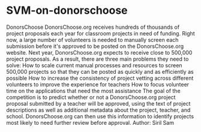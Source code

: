 # SVM-on-donorschoose
DonorsChoose
DonorsChoose.org receives hundreds of thousands of project proposals each year for classroom projects in need of funding. Right
now, a large number of volunteers is needed to manually screen each submission before it's approved to be posted on the
DonorsChoose.org website.
Next year, DonorsChoose.org expects to receive close to 500,000 project proposals. As a result, there are three main problems they
need to solve:
How to scale current manual processes and resources to screen 500,000 projects so that they can be posted as quickly and
as efficiently as possible
How to increase the consistency of project vetting across different volunteers to improve the experience for teachers
How to focus volunteer time on the applications that need the most assistance
The goal of the competition is to predict whether or not a DonorsChoose.org project proposal submitted by a teacher will be
approved, using the text of project descriptions as well as additional metadata about the project, teacher, and school.
DonorsChoose.org can then use this information to identify projects most likely to need further review before approval.
Author:
Siril Sam
